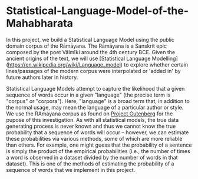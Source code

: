 # Statistical-Language-Model-of-the-Mahabharata

In this project,  we build a Statistical Language Model using the public domain corpus of the Rāmāyana.
The Rāmāyana is a Sanskrit epic composed by the poet Vālmīki around the 4th century BCE. Given the ancient origins of the text, we will use [Statistical Language Modelling] (https://en.wikipedia.org/wiki/Language_model) to explore whether certain lines/passages of the modern corpus were interpolated or 'added in' by future authors later in history. 

Statistical Language Models attempt to capture the likelihood that a given sequence of words occur in a given "language" (the precise term is "corpus" or "corpora").
Here, "language" is a broad term that, in addition to the normal usage, may mean the language of a particular author or style. We use the RAmayana corpus as found on [Project Gutenberg](https://www.gutenberg.org/) for the pupose of this investigation. 
As with all statistical models, the true data generating process is never known and thus we cannot know the true probability that a sequence of words will occur – however, we can estimate these probabilities via various methods, some of which are more reliable than others. 
For example, one might guess that the probability of a sentence is simply the product of the empirical probabilities (i.e., the number of times a word is observed in a dataset divided by the number of words in that dataset). 
This is one of the methods of estimating the probability of a sequence of words that we implement in this project. 
